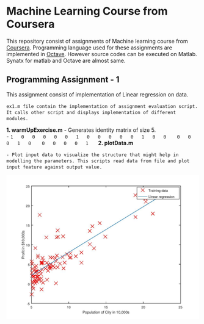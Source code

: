 # Machine Learning Course from Coursera
This repository consist of assignments of Machine learning course from [Coursera](https://www.coursera.org/learn/machine-learning/). Programming language used for these assignments are implemented in [Octave](https://www.gnu.org/software/octave/). However source codes can be executed on Matlab. Synatx for matlab and Octave are almost same.

## Programming Assignment - 1
This assignment consist of implementation of Linear regression on data. 


```Source code
ex1.m file contain the implementation of assignment evaluation script. 
It calls other script and displays implementation of different modules.
```

**1. warmUpExercise.m**
	- Generates identity matrix of size 5. <br/>
	- 	```	1   0   0   0   0  
			0   1   0   0   0  
			0   0   1   0   0   
			0   0   0   1   0   
			0   0   0   0   1   
		```
**2. plotData.m**
	
	- Plot input data to visualize the structure that might help in modelling the parameters. This scripts read data from file and plot input feature against output value.

![Input Data](machine-learning-ex1/img/inputData.jpg)

